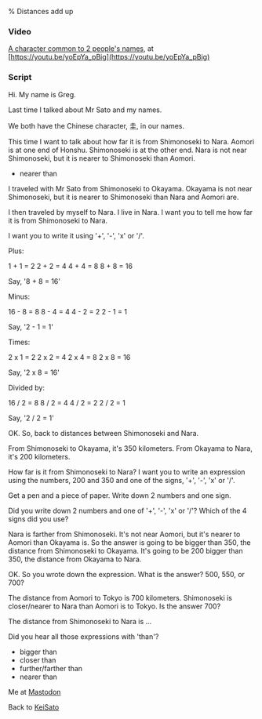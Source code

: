 % Distances add up

### Video

[A character common to 2 people's names](https://youtu.be/yoEpYa_pBig),
at [https://youtu.be/yoEpYa_pBig](https://youtu.be/yoEpYa_pBig)

### Script

Hi. My name is Greg.

Last time I talked about Mr Sato and my names.

We both have the Chinese character, 圭, in our names.

This time I want to talk about how far it is from Shimonoseki to Nara. Aomori is at one end of Honshu. Shimonoseki is at the other end. Nara is not near Shimonoseki, but it is nearer to Shimonoseki than Aomori.
* nearer than

I traveled with Mr Sato from Shimonoseki to Okayama. Okayama is not near Shimonoseki, but it is nearer to Shimonoseki than Nara and Aomori are.

I then traveled by myself to Nara. I live in Nara. 
I want you to tell me how far it is from Shimonoseki to Nara.

I want you to write it using '+', '-', 'x' or '/'.

Plus:

1 + 1 = 2
2 + 2 = 4
4 + 4 = 8
8 + 8 = 16

Say, '8 + 8 = 16'

Minus:

16 - 8 = 8
8 - 4 = 4
4 - 2 = 2
2 - 1 = 1

Say, '2 - 1 = 1'

Times:

2 x 1 = 2
2 x 2 = 4
2 x 4 = 8
2 x 8 = 16

Say, '2 x 8 = 16'

Divided by:

16 / 2 = 8
8 / 2 = 4
4 / 2 = 2
2 / 2 = 1

Say, '2 / 2 = 1'

OK. So, back to distances between Shimonoseki and Nara.

From Shimonoseki to Okayama, it's 350 kilometers.
From Okayama to Nara, it's 200 kilometers.

How far is it from Shimonoseki to Nara?
I want you to write an expression using the numbers, 200 and 350 and one of the signs, '+', '-', 'x' or '/'.

Get a pen and a piece of paper. Write down 2 numbers and one sign.

Did you write down 2 numbers and one of '+', '-', 'x' or '/'?
Which of the 4 signs did you use?

Nara is farther from Shimonoseki. It's not near Aomori, but it's nearer to Aomori than Okayama is. So the answer is going to be bigger than 350, the distance from Shimonoseki to Okayama. It's going to be 200 bigger than 350,
the distance from Okayama to Nara.

OK. So you wrote down the expression. What is the answer?
500, 550, or 700?

The distance from Aomori to Tokyo is 700 kilometers. Shimonoseki is closer/nearer to Nara than Aomori is to Tokyo. Is the answer 700?

The distance from Shimonoseki to Nara is ...

Did you hear all those expressions with 'than'?

* bigger than
* closer than
* further/farther than
* nearer than

Me at [Mastodon](https://mastodon.sdf.org/@drbean)	

Back to [KeiSato](KeiSato.html)
